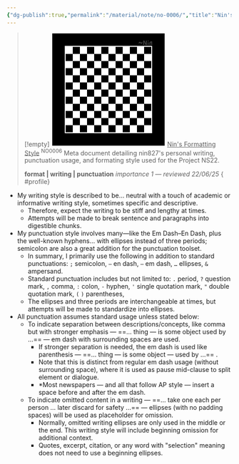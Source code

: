 ```yaml
---
{"dg-publish":true,"permalink":"/material/note/no-0006/","title":"Nin's Formatting Style","tags":["-note","-meta"]}
---
```


>[!empty]
> ![RESOURCE/ASSET/OTHER/PlaceholderIcon.png|icon](/img/user/RESOURCE/ASSET/OTHER/PlaceholderIcon.png) <u class="title">Nin's Formatting Style</u> <sup class="title">NO0006</sup> <b class="title"> </b>
> Meta document detailing nin827's personal writing, punctuation usage, and formating style used for the Project NS22.
> 
> <b>format | writing | punctuation</b>
> <i class="small">importance 1 — reviewed 22/06/25</i>
{ #profile}


- My writing style is described to be… neutral with a touch of academic or informative writing style, sometimes specific and descriptive.
	- Therefore, expect the writing to be stiff and lengthy at times.
	- Attempts will be made to break sentence and paragraphs into digestible chunks.
- My punctuation style involves many—like the Em Dash–En Dash, plus the well-known hyphens… with ellipses instead of three periods; semicolon are also a great addition for the punctuation toolset.
	- In summary, I primarily use the following in addition to standard punctuations: `;` semicolon, `–` en dash, `—` em dash, `…` ellipses, `&` ampersand.
	- Standard punctuation includes but not limited to: `.` period, `?` question mark, `,` comma, `:` colon, `-` hyphen, `'` single quotation mark, `"` double quotation mark, `(` `)` parentheses,
	- The ellipses and three periods are interchangeable at times, but attempts will be made to standardize into ellipses.
- All punctuation assumes standard usage unless stated below:
	- To indicate separation between descriptions/concepts, like comma but with stronger emphasis — ==… thing — is some object used by …== — em dash with surrounding spaces are used.
		- If stronger separation is needed, the em dash is used like parenthesis — ==… thing — is some object — used by …== .
		- Note that this is distinct from regular em dash usage (without surrounding space), where it is used as pause mid-clause to split element or dialogue.
		- *Most newspapers — and all that follow AP style — insert a space before and after the em dash.
	- To indicate omitted content in a writing — ==… take one each per person … later discard for safety …== — ellipses (with no padding spaces) will be used as placeholder for omission.
		- Normally, omitted writing ellipses are only used in the middle or the end. This writing style will include beginning omission for additional context.
		- Quotes, excerpt, citation, or any word with "selection" meaning does not need to use a beginning ellipses.
